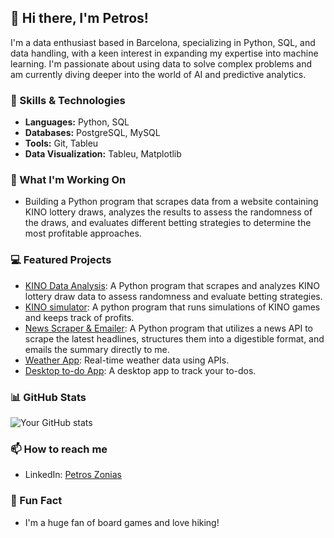 ## 👋 Hi there, I'm Petros!
I'm a data enthusiast based in Barcelona, specializing in Python, SQL, and data handling, with a keen interest in expanding my expertise into machine learning. I'm passionate about using data to solve complex problems and am currently diving deeper into the world of AI and predictive analytics.

### 🚀 Skills & Technologies
- **Languages:** Python, SQL
- **Databases:** PostgreSQL, MySQL
- **Tools:** Git, Tableu
- **Data Visualization:** Tableu, Matplotlib

### 🔭 What I'm Working On
- Building a Python program that scrapes data from a website containing KINO lottery draws, analyzes the results to assess the randomness of the draws, and evaluates different betting strategies to determine the most profitable approaches.

### 💻 Featured Projects
- [KINO Data Analysis](https://github.com/yourrepo): A Python program that scrapes and analyzes KINO lottery draw data to assess randomness and evaluate betting strategies.
- [KINO simulator](https://github.com/yourrepo): A python program that runs simulations of KINO games and keeps track of profits.
- [News Scraper & Emailer](https://github.com/yourrepo): A Python program that utilizes a news API to scrape the latest headlines, structures them into a digestible format, and emails the summary directly to me.
- [Weather App](https://github.com/yourrepo): Real-time weather data using APIs.
- [Desktop to-do App](https://github.com/yourrepo): A desktop app to track your to-dos.



### 📊 GitHub Stats
![Your GitHub stats](https://github-readme-stats.vercel.app/api?username=Megazon01&show_icons=true&theme=radical)


### 📫 How to reach me
- LinkedIn: [Petros Zonias](https://www.linkedin.com/in/petros-zonias-682781211/)

### 🎨 Fun Fact
- I'm a huge fan of board games and love hiking!

